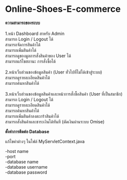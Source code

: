 # Online-Shoes-E-commerce

<b>ความสามารถของระบบ</b><br />
<br />
1.หน้า Dashboard สาหรับ Admin<br />
สามารถ Login / Logout ได้<br />
สามารถจัดการสินค้าได้<br />
สามารถเพิ่มสินค้าได้<br />
สามารถดูของมูลการสั่งสินค้าของ User ได้<br />
สามารถแก้ไขสถานะ การสั่งซื้อได้<br />
<br />
2.หน้าเว็บส่วนของข้อมูลสินค้า (User ทั่วไปที่ไม่ได้เข้าสู่ระบบ)<br />
สามารถดูรายละเอียดสินค้าได้<br />
สามารถค้นหาสินค้าได้<br />
<br />
3.หน้าเว็บส่วนของข้อมูลสินค้าและหน้าการสั่งซื้อสินค้า (User ที่เป็นสมาชิก)<br />
สามารถ Login / Logout ได้<br />
สามารถดูรายละเอียดสินค้าได้<br />
สามารถค้นหาสินค้าได้<br />
สามารถเพิ่มสินค้าลงตะกร้าสินค้าได้<br />
สามารถสั่งสินค้าและชาระเงินได้ทันที (ตัดเงินผ่านระบบ Omise)<br />

<b>ตั้งค่าการติดต่อ Database</b>

แก้ไขค่าต่างๆ ในไฟล์ MyServletContext.java<br />

-host name<br />
-port<br />
-database name<br />
-database username<br />
-database password<br />
